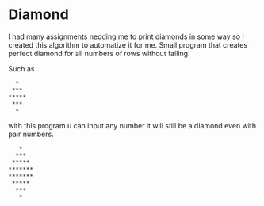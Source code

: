 # Diamond
I had many assignments nedding me to print diamonds in some way so I created this algorithm to automatize it for me.
Small program that creates perfect diamond for all numbers of rows without failing.

Such as 

``` 
  *
 ***
*****
 ***
  *
```

with this program u can input any number it will still be a diamond even with pair numbers.

``` 
   *
  ***
 *****
*******
*******
 *****
  ***
   *
```
